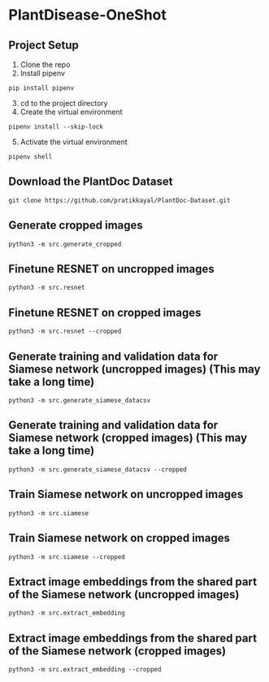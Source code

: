# PlantDisease-OneShot

## Project Setup
1. Clone the repo
2. Install pipenv
```
pip install pipenv
```
3. cd to the project directory
4. Create the virtual environment
```
pipenv install --skip-lock
```
5. Activate the virtual environment
```
pipenv shell
```

## Download the PlantDoc Dataset
```git clone https://github.com/pratikkayal/PlantDoc-Dataset.git```

## Generate cropped images
```python3 -m src.generate_cropped```

## Finetune RESNET on uncropped images
```python3 -m src.resnet```

## Finetune RESNET on cropped images
```python3 -m src.resnet --cropped```

## Generate training and validation data for Siamese network (uncropped images) (This may take a long time)
```python3 -m src.generate_siamese_datacsv```

## Generate training and validation data for Siamese network (cropped images) (This may take a long time)
```python3 -m src.generate_siamese_datacsv --cropped```

## Train Siamese network on uncropped images
```python3 -m src.siamese```

## Train Siamese network on cropped images
```python3 -m src.siamese --cropped```

## Extract image embeddings from the shared part of the Siamese network (uncropped images)
```python3 -m src.extract_embedding```

## Extract image embeddings from the shared part of the Siamese network (cropped images)
```python3 -m src.extract_embedding --cropped```
